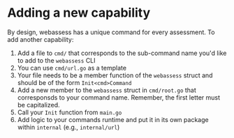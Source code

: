 # Adding a new capability

By design, webassess has a unique command for every assessment. To add another capability:

1. Add a file to `cmd/` that corresponds to the sub-command name you'd like to add to the `webassess` CLI
2. You can use `cmd/url.go` as a template
3. Your file needs to be a member function of the `webassess` struct and should be of the form `Init<cmd>Command`
4. Add a new member to the `webassess` struct in `cmd/root.go` that corresponsds to your command name. Remember, the first letter must be capitalized.
5. Call your `Init` function from `main.go`
6. Add logic to your commands runtime and put it in its own package within `internal` (e.g., `internal/url`)
